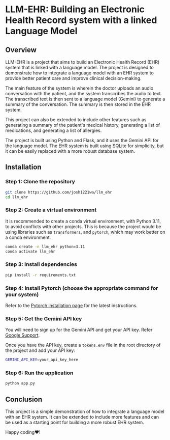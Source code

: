 # LLM-EHR: Building an Electronic Health Record system with a linked Language Model

## Overview

LLM-EHR is a project that aims to build an Electronic Health Record (EHR) system that is linked with a language model. The project is designed to demonstrate how to integrate a language model with an EHR system to provide better patient care and improve clinical decision-making.

The main feature of the system is wherein the doctor uploads an audio conversation with the patient, and the system transcribes the audio to text. The transcribed text is then sent to a language model (Gemini) to generate a summary of the conversation. The summary is then stored in the EHR system.

This project can also be extended to include other features such as generating a summary of the patient's medical history, generating a list of medications, and generating a list of allergies.

The project is built using Python and Flask, and it uses the Gemini API for the language model. The EHR system is built using SQLite for simplicity, but it can be easily replaced with a more robust database system.

## Installation

### Step 1: Clone the repository

```bash
git clone https://github.com/josh1221wa/llm_ehr
cd llm_ehr
```

### Step 2: Create a virtual environment

It is recommended to create a conda virtual environment, with Python 3.11, to avoid conflicts with other projects. This is because the project would be using libraries such as `transformers`, and `pytorch`, which may work better on a conda environment.

```bash
conda create -n llm_ehr python=3.11
conda activate llm_ehr
```

### Step 3: Install dependencies

```bash
pip install -r requirements.txt
```

### Step 4: Install Pytorch (choose the appropriate command for your system)

Refer to the [Pytorch installation page](https://pytorch.org/get-started/locally/) for the latest instructions.

### Step 5: Get the Gemini API key

You will need to sign up for the Gemini API and get your API key. Refer [Google Support](https://ai.google.dev/gemini-api/docs/api-key).

Once you have the API key, create a `tokens.env` file in the root directory of the project and add your API key:

```bash
GEMINI_API_KEY=your_api_key_here
```

### Step 6: Run the application

```bash
python app.py
```

## Conclusion

This project is a simple demonstration of how to integrate a language model with an EHR system. It can be extended to include more features and can be used as a starting point for building a more robust EHR system.

Happy coding❤️!
